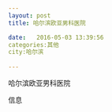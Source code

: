 ```yaml
--- 
layout: post 
title: 哈尔滨欧亚男科医院

date:   2016-05-03 13:39:56 
categories:其他  
city:哈尔滨
  
--- 
```

   
哈尔滨欧亚男科医院

信息

